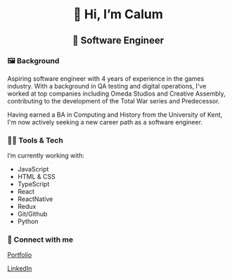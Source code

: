 <h1 align="center"> 👋 Hi, I’m Calum </h1>
<h2 align="center"> 🌱 Software Engineer </h2>

### 🖼 Background
Aspiring software engineer with 4 years of experience in the games industry. With a background in QA testing and digital operations, I've worked at top companies including Omeda Studios and Creative Assembly, contributing to the development of the Total War series and Predecessor.

Having earned a BA in Computing and History from the University of Kent, I'm now actively seeking a new career path as a software engineer.

### 🧑‍💻 Tools & Tech
I’m currently working with: 
- JavaScript
- HTML & CSS 
- TypeScript
- React
- ReactNative
- Redux 
- Git/Github 
- Python 

### 🔗 Connect with me

<a href="https://calum09.github.io/">Portfolio</a>
  
<a href="https://www.linkedin.com/in/calum-laverick-5a9133162/">LinkedIn</a>

<!---
Calum09/Calum09 is a ✨ special ✨ repository because its `README.md` (this file) appears on your GitHub profile.
You can click the Preview link to take a look at your changes.
--->
